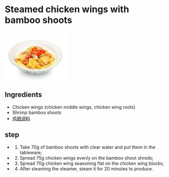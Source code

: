 # Steamed chicken wings with bamboo shoots

![竹笋蒸鸡翅](/images/竹笋蒸鸡翅.jpg)

## Ingredients

- Chicken wings (chicken middle wings, chicken wing roots)
- Shrimp bamboo shoots
- [鸡翅调料](/配料/鸡翅调料.md)

## step

- 1. Take 70g of bamboo shoots with clear water and put them in the tableware;
- 2. Spread 75g chicken wings evenly on the bamboo shoot shreds;
- 3. Spread 70g chicken wing seasoning flat on the chicken wing blocks;
- 4. After steaming the steamer, steam it for 20 minutes to produce.
